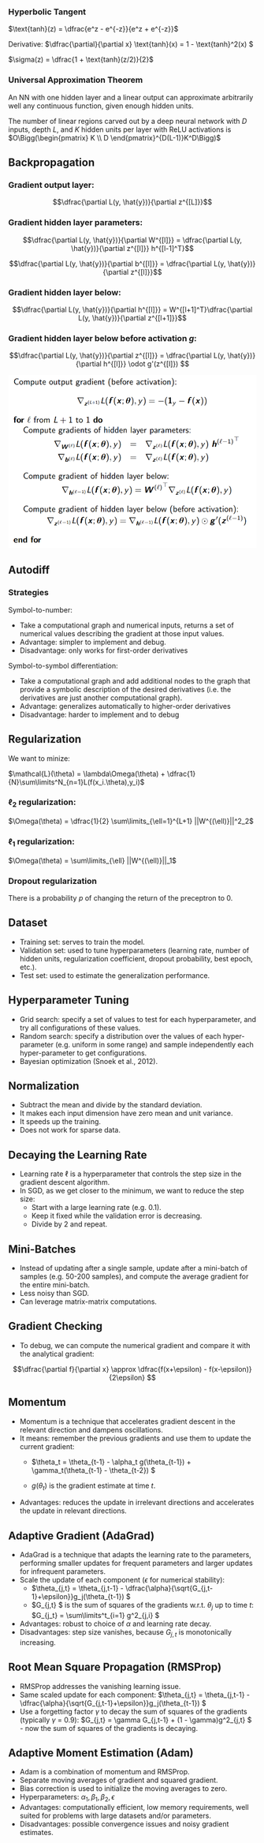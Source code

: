 ### Hyperbolic Tangent

$\text{tanh}(z) = \dfrac{e^z - e^{-z}}{e^z + e^{-z}}$

Derivative: $\dfrac{\partial}{\partial x} \text{tanh}(x) = 1 - \text{tanh}^2(x) $

$\sigma(z) = \dfrac{1 + \text{tanh}(z/2)}{2}$

### Universal Approximation Theorem

An NN with one hidden layer and a linear output can approximate arbitrarily well any continuous function, given enough hidden units.

The number of linear regions carved out by a deep neural network with $D$ inputs, depth $L$, and $K$ hidden units per layer with ReLU activations is $O\Bigg(\begin{pmatrix} K \\ D \end{pmatrix}^{D(L-1)}K^D\Bigg)$

## Backpropagation

### Gradient output layer:

$$\dfrac{\partial L(y, \hat{y})}{\partial z^{[L]}}$$

### Gradient hidden layer parameters:

$$\dfrac{\partial L(y, \hat{y})}{\partial W^{[l]}} = \dfrac{\partial L(y, \hat{y})}{\partial z^{[l]}} h^{[l-1]^T}$$

$$\dfrac{\partial L(y, \hat{y})}{\partial b^{[l]}} = \dfrac{\partial L(y, \hat{y})}{\partial z^{[l]}}$$

### Gradient hidden layer below:

$$\dfrac{\partial L(y, \hat{y})}{\partial h^{[l]}} = W^{[l+1]^T}\dfrac{\partial L(y, \hat{y})}{\partial z^{[l+1]}}$$

### Gradient hidden layer below before activation $g$:

$$\dfrac{\partial L(y, \hat{y})}{\partial z^{[l]}} = \dfrac{\partial L(y, \hat{y})}{\partial h^{[l]}} \odot g'(z^{[l]}) $$

<img src="Imagens/2 - Backpropagation.png">

## Autodiff

### Strategies

Symbol-to-number:
- Take a computational graph and numerical inputs, returns a set of numerical values describing the gradient at those input values.
- Advantage: simpler to implement and debug.
- Disadvantage: only works for first-order derivatives

Symbol-to-symbol differentiation:
- Take a computational graph and add additional nodes to the graph that provide a symbolic description of the desired derivatives (i.e. the derivatives are just another computational graph).
- Advantage: generalizes automatically to higher-order derivatives
- Disadvantage: harder to implement and to debug

## Regularization

We want to minize:

$\mathcal{L}(\theta) = \lambda\Omega(\theta) + \dfrac{1}{N}\sum\limits^N_{n=1}L(f(x_i.\theta),y_i)$

### $\ell_2$ regularization:

$\Omega(\theta) = \dfrac{1}{2} \sum\limits_{\ell=1}^{L+1} ||W^{(\ell)}||^2_2$

### $\ell_1$ regularization:

$\Omega(\theta) = \sum\limits_{\ell} ||W^{(\ell)}||_1$

### Dropout regularization

There is a probability $p$ of changing the return of the preceptron to 0.

## Dataset

- Training set: serves to train the model.
- Validation set: used to tune hyperparameters (learning rate, number of hidden units, regularization coefficient, dropout probability, best epoch, etc.).
- Test set: used to estimate the generalization performance.

## Hyperparameter Tuning

- Grid search: specify a set of values to test for each hyperparameter, and try all configurations of these values.
- Random search: specify a distribution over the values of each hyper-parameter (e.g. uniform in some range) and sample independently each hyper-parameter to get configurations.
- Bayesian optimization (Snoek et al., 2012).

## Normalization

- Subtract the mean and divide by the standard deviation.
- It makes each input dimension have zero mean and unit variance.
- It speeds up the training.
- Does not work for sparse data.

## Decaying the Learning Rate

- Learning rate $\ell$ is a hyperparameter that controls the step size in the gradient descent algorithm.
- In SGD, as we get closer to the minimum, we want to reduce the step size:
  - Start with a large learning rate (e.g. 0.1).
  - Keep it fixed while the validation error is decreasing.
  - Divide by 2 and repeat.

## Mini-Batches

- Instead of updating after a single sample, update after a mini-batch of samples (e.g. 50-200 samples), and compute the average gradient for the entire mini-batch.
- Less noisy than SGD.
- Can leverage matrix-matrix computations.

## Gradient Checking

- To debug, we can compute the numerical gradient and compare it with the analytical gradient:

$$\dfrac{\partial f}{\partial x} \approx \dfrac{f(x+\epsilon) - f(x-\epsilon)}{2\epsilon} $$

## Momentum

- Momentum is a technique that accelerates gradient descent in the relevant direction and dampens oscillations.
- It means: remember the previous gradients and use them to update the current gradient: 
  - $\theta_t = \theta_{t-1} - \alpha_t g(\theta_{t-1}) + \gamma_t(\theta_{t-1} - \theta_{t-2}) $

  - $g(\theta_t)$ is the gradient estimate at time $t$.
- Advantages: reduces the update in irrelevant directions and accelerates the update in relevant directions.

## Adaptive Gradient (AdaGrad)

- AdaGrad is a technique that adapts the learning rate to the parameters, performing smaller updates for frequent parameters and larger updates for infrequent parameters.
- Scale the update of each component ($\epsilon$ for numerical stability): 
  - $\theta_{j,t} = \theta_{j,t-1} - \dfrac{\alpha}{\sqrt{G_{j,t-1}+\epsilon}}g_j(\theta_{t-1}) $
  - $G_{j,t} $ is the sum of squares of the gradients w.r.t. $\theta_j$ up to time $t$: $G_{j_t} = \sum\limits^t_{i=1} g^2_{j,i} $
- Advantages: robust to choice of $\alpha$ and learning rate decay.
- Disadvantages: step size vanishes, because $G_{j,t}$ is monotonically increasing.

## Root Mean Square Propagation (RMSProp)

- RMSProp addresses the vanishing learning issue.
- Same scaled update for each component: $\theta_{j,t} = \theta_{j,t-1} - \dfrac{\alpha}{\sqrt{G_{j,t-1}+\epsilon}}g_j(\theta_{t-1}) $
- Use a forgetting factor $\gamma$ to decay the sum of squares of the gradients (typically $\gamma$ = 0.9): $G_{j,t} = \gamma G_{j,t-1} + (1 - \gamma)g^2_{j,t} $ - now the sum of
squares of the gradients is decaying.

## Adaptive Moment Estimation (Adam)

- Adam is a combination of momentum and RMSProp.
- Separate moving averages of gradient and squared gradient.
- Bias correction is used to initialize the moving averages to zero.
- Hyperparameters: $\alpha_1, \beta_1, \beta_2, \epsilon$
- Advantages: computationally efficient, low memory requirements, well suited for problems with large datasets and/or parameters.
- Disadvantages: possible convergence issues and noisy gradient estimates.
